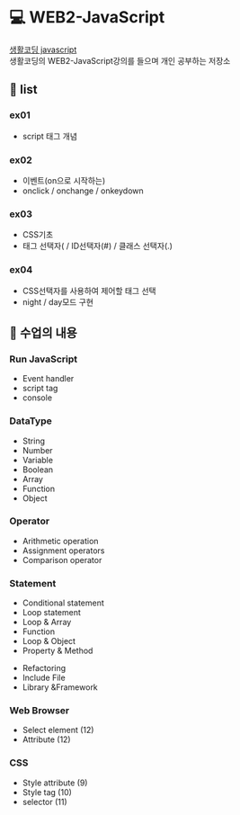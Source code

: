 # 💻 WEB2-JavaScript
[생활코딩 javascript](https://opentutorials.org/course/3085)<br>
생활코딩의 WEB2-JavaScript강의를 들으며 개인 공부하는 저장소

## 📌 list
### ex01 
- script 태그 개념
### ex02 
- 이벤트(on으로 시작하는)
- onclick / onchange / onkeydown
### ex03  
- CSS기초
- 태그 선택자( / ID선택자(#) / 클래스 선택자(.)
### ex04 
- CSS선택자를 사용하여 제어할 태그 선택
- night / day모드 구현

## 📌 수업의 내용
<h3>Run JavaScript</h3>

<ul>
	<li>Event handler</li>
	<li>script tag</li>
	<li>console</li>
</ul>

<h3>DataType</h3>

<ul>
	<li>String</li>
	<li>Number</li>
	<li>Variable</li>
	<li>Boolean</li>
	<li>Array</li>
	<li>Function</li>
	<li>Object</li>
</ul>

<h3>Operator</h3>

<ul>
	<li>Arithmetic operation</li>
	<li>Assignment operators</li>
	<li>Comparison operator</li>
</ul>

<h3>Statement</h3>

<ul>
	<li>Conditional statement</li>
	<li>Loop statement</li>
	<li>Loop &amp; Array</li>
	<li>Function</li>
	<li>Loop &amp; Object</li>
	<li>Property &amp; Method</li>
</ul>

<ul>
	<li>Refactoring</li>
	<li>Include File</li>
	<li>Library &amp;Framework</li>
</ul>

<h3>Web Browser</h3>

<ul>
	<li>Select element (12)</li>
	<li>Attribute (12)</li>
</ul>

<h3>CSS</h3>

<ul>
	<li>Style attribute (9)</li>
	<li>Style tag (10)</li>
	<li>selector (11)</li>
</ul>

<p>&nbsp;</p>
